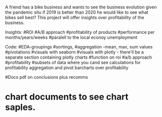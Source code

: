 A friend has a bike business and wants to see the business evolution given the pandemic situ if 2019 is better than 2020 he would like to see what bikes sell best?
This project will offer insights over profitability of the business. 

Insights:
#ROI
#A/B approach
#profitability of products
#performance per months/years/weeks
#paralell to the local econoy unemployment 

Code:
#EDA-groupings
#sortings, 
#aggregation -mean, max, sum values 
#pivotations 
#visuals with seaborn
#visuals with plotly - there'll be a separate section containing plotly charts 
#function on roi #a/b approach #profitability
#subsets of data where you cand see calculations for profitability 
aggregation and pivot barcharts over profitability 

#Docs
pdf on conclusions plus recomms

# chart documents to see chart saples. 
